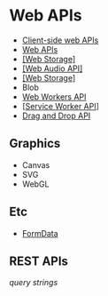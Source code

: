 # Web APIs

* [Client-side web APIs](https://developer.mozilla.org/en-US/docs/Learn/JavaScript/Client-side_web_APIs)
* [Web APIs](https://developer.mozilla.org/en-US/docs/Web/API)
* [[Web Storage]](web-storage)
* [[Web Audio API]](web-audio-api)
* [[Web Storage]](web-storage)
* Blob
* [Web Workers API](https://developer.mozilla.org/en-US/docs/Web/API/Web_Workers_API)
* [[Service Worker API](service-worker-api)]
* [Drag and Drop API](https://developer.mozilla.org/en-US/docs/Web/API/HTML_Drag_and_Drop_API)


## Graphics

* Canvas
* SVG
* WebGL

## Etc

* [FormData](https://developer.mozilla.org/en-US/docs/Web/API/FormData)



## REST APIs

*query strings*
